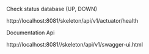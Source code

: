 Check status database (UP, DOWN)

http://localhost:8081/skeleton/api/v1/actuator/health

Documentation Api

http://localhost:8081//skeleton/api/v1/swagger-ui.html

